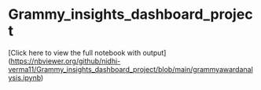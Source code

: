 # Grammy_insights_dashboard_project
[Click here to view the full notebook with output] (https://nbviewer.org/github/nidhi-verma11/Grammy_insights_dashboard_project/blob/main/grammyawardanalysis.ipynb)

